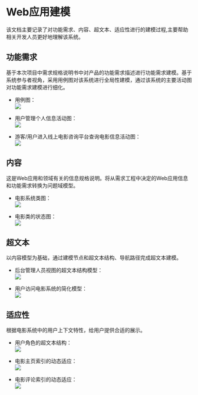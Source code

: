 # Web应用建模
该文档主要记录了对功能需求、内容、超文本、适应性进行的建模过程,主要帮助相关开发人员更好地理解该系统。
## 功能需求
基于本次项目中需求规格说明书中对产品的功能需求描述进行功能需求建模。基于系统参与者视角，采用用例图对该系统进行全局性建模，通过该系统的主要活动图对功能需求建模进行细化。
- 用例图：  
![](https://github.com/Baisen1105/WEB-Project/blob/master/images/用例图.png)  

- 用户管理个人信息活动图：  
![](https://github.com/Baisen1105/WEB-Project/blob/master/images/%E4%B8%AA%E4%BA%BA%E4%BF%A1%E6%81%AF%E7%AE%A1%E7%90%86%E6%B4%BB%E5%8A%A8%E5%9B%BE.png)

- 游客/用户进入线上电影咨询平台查询电影信息活动图：  
![](https://github.com/Baisen1105/WEB-Project/blob/master/images/%E6%90%9C%E7%B4%A2%E7%94%B5%E5%BD%B1%E6%B4%BB%E5%8A%A8%E5%9B%BE.png)

## 内容
这是Web应用和领域有关的信息规格说明。将从需求工程中决定的Web应用信息和功能需求转换为问题域模型。
- 电影系统类图：  
![](https://github.com/Baisen1105/WEB-Project/blob/master/images/电影系统类图.png)

- 电影类的状态图：  
![](https://github.com/Baisen1105/WEB-Project/blob/master/images/%E7%94%B5%E5%BD%B1%E7%B1%BB%E7%8A%B6%E6%80%81%E5%9B%BE.png)

## 超文本
以内容模型为基础，通过建模节点和超文本结构、导航路径完成超文本建模。
- 后台管理人员视图的超文本结构模型：  
![](https://github.com/Baisen1105/WEB-Project/blob/master/images/%E8%B6%85%E6%96%87%E6%9C%AC%E7%BB%93%E6%9E%84%E6%A8%A1%E5%9E%8B.png)

- 用户访问电影系统的简化模型：  
![](https://github.com/Baisen1105/WEB-Project/blob/master/images/访问模型.png)

## 适应性
根据电影系统中的用户上下文特性，给用户提供合适的展示。
- 用户角色的超文本结构：  
![](https://github.com/Baisen1105/WEB-Project/blob/master/images/适应性静态模型.png)

- 电影主页索引的动态适应：  
![](https://github.com/Baisen1105/WEB-Project/blob/master/images/电影主页索引动态适应性模型.png)

- 电影评论索引的动态适应：  
![](https://github.com/Baisen1105/WEB-Project/blob/master/images/评论索引动态适应性模型.png)

